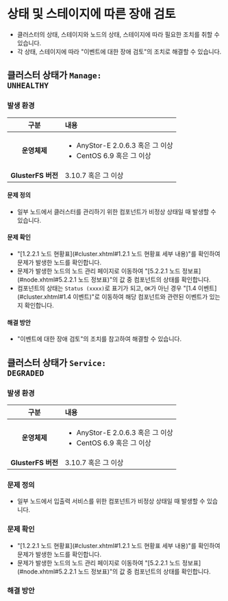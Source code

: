 # 상태 및 스테이지에 따른 장애 검토

* 클러스터의 상태, 스테이지와 노드의 상태, 스테이지에 따라 필요한 조치를 취할 수 있습니다.
* 각 상태, 스테이지에 따라 "이벤트에 대한 장애 검토"의 조치로 해결할 수 있습니다.

## 클러스터 상태가 <code>Manage: UNHEALTHY</code>

### 발생 환경

| 구분 | 내용 |
| :--: | :--- |
| **운영체제** | <ul><li>AnyStor-E 2.0.6.3 혹은 그 이상</li><li>CentOS 6.9 혹은 그 이상</li></ul> |
| **GlusterFS 버전** | 3.10.7 혹은 그 이상 |

#### 문제 정의

* 일부 노드에서 클러스터를 관리하기 위한 컴포넌트가 비정상 상태일 때 발생할 수 있습니다.

#### 문제 확인

* "[1.2.2.1 노드 현황표](#cluster.xhtml#1.2.1 노드 현황표 세부 내용)"를 확인하여 문제가 발생한 노드를 확인합니다.
* 문제가 발생한 노드의 노드 관리 페이지로 이동하여 "[5.2.2.1 노드 정보표](#node.xhtml#5.2.2.1 노드 정보표)"의 값 중 컴포넌트의 상태를 확인합니다.
* 컴포넌트의 상태는 <code>Status (xxxx)</code>로 표기가 되고, <code>OK</code>가 아닌 경우 "[1.4 이벤트](#cluster.xhtml#1.4 이벤트)"로 이동하여 해당 컴포넌트와 관련된 이벤트가 있는지 확인합니다.

#### 해결 방안

* "이벤트에 대한 장애 검토"의 조치를 참고하여 해결할 수 있습니다.

## 클러스터 상태가 <code>Service: DEGRADED</code>

### 발생 환경

| 구분 | 내용 |
| :--: | :--- |
| **운영체제** | <ul><li>AnyStor-E 2.0.6.3 혹은 그 이상</li><li>CentOS 6.9 혹은 그 이상</li></ul> |
| **GlusterFS 버전** | 3.10.7 혹은 그 이상 |

### 문제 정의

* 일부 노드에서 입출력 서비스를 위한 컴포넌트가 비정상 상태일 때 발생할 수 있습니다.

### 문제 확인

* "[1.2.2.1 노드 현황표](#cluster.xhtml#1.2.1 노드 현황표 세부 내용)"를 확인하여 문제가 발생한 노드를 확인합니다.
* 문제가 발생한 노드의 노드 관리 페이지로 이동하여 "[5.2.2.1 노드 정보표](#node.xhtml#5.2.2.1 노드 정보표)"의 값 중 컴포넌트의 상태를 확인합니다.

### 해결 방안
